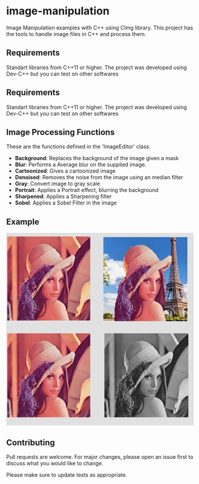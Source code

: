 # image-manipulation
Image Manipulation examples with C++ using CImg library. 
This project has the tools to handle image files in C++ and process them.

## Requirements
Standart libraries from C++11 or higher. The project was developed using Dev-C++ but you can test on other softwares

## Requirements
Standart libraries from C++11 or higher. The project was developed using Dev-C++ but you can test on other softwares

## Image Processing Functions
These are the functions defined in the 'ImageEditor' class.

+ **Background**: Replaces the background of the image given a mask
+ **Blur**: Performs a Average blur on the supplied image.
+ **Cartoonized**: Gives a cartoonized image
+ **Denoised**: Removes the noise from the image using an median filter
+ **Gray**: Convert image to gray scale
+ **Portrait**: Applies a Portrait effect, blurring the background
+ **Sharpened**: Applies a Sharpening filter
+ **Sobel**: Applies a Sobel Filter in the image 

## Example
<img src="examples/example.png" alt="A Julia Fractal, c: -0.4 + 0.6i" width="500" />

## Contributing
Pull requests are welcome. For major changes, please open an issue first to discuss what you would like to change.

Please make sure to update tests as appropriate.
